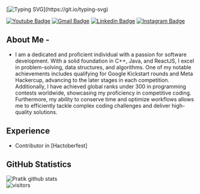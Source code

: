 <!--
**PRATIK BHAGAT/PRATIK BHAGAT** is a ✨ _special_ ✨ repository because its `README.md` (this file) appears on your GitHub profile.

Here are some ideas to get you started:

- 🔭 I’m currently working on ...
- 🌱 I’m currently learning ...
- 👯 I’m looking to collaborate on ...
- 🤔 I’m looking for help with ...
- 💬 Ask me about ...
- 📫 How to reach me: ...
- 😄 Pronouns: ...
- ⚡ Fun fact: ...
-->

[![Typing SVG](https://readme-typing-svg.herokuapp.com?color=47ADB3&vCenter=true&width=540&height=46&lines=Welcome+to+Pratik+Bhagat%27s+GitHub+Profile...)](https://git.io/typing-svg)

[![Youtube Badge](https://img.shields.io/badge/-Code%20With%20Pratik-ff0000?style=square&logo=YouTube&logoColor=white&link=https://www.youtube.com/channel/UCBRewejO-I8a4jkygbGnIkQ)](https://www.youtube.com/channel/UCBRewejO-I8a4jkygbGnIkQ)
[![Gmail Badge](https://img.shields.io/badge/-pratikbhagat2707@gmail.com-c14438?style=square&logo=Gmail&logoColor=white&link=mailto:pratikbhagat2707@gmail.com)](mailto:pratikbhagat2707@gmail.com)
[![Linkedin Badge](https://img.shields.io/badge/-Pratik%20Bhagat-blue?style=square&logo=Linkedin&logoColor=white&link=https://www.linkedin.com/in/pratik-bhagat-b57897214/)](https://www.linkedin.com/in/pratik-bhagat-b57897214/)
[![Instagram Badge](https://img.shields.io/badge/-pratikbhagat490-fd3958?style=square&logo=Instagram&logoColor=white&link=https://www.instagram.com/pratikbhagat490/)](https://www.instagram.com/pratikbhagat490/)
## About Me -
- I am a dedicated and proficient individual with a passion for software development. With a solid foundation in C++, Java, and ReactJS, I excel in problem-solving, data structures, and algorithms.
One of my notable achievements includes qualifying for Google Kickstart rounds and Meta Hackercup, advancing to the later stages in each competition. Additionally, I have achieved global ranks under 300 in programming contests worldwide, showcasing my proficiency in competitive coding.
Furthermore, my ability to conserve time and optimize workflows allows me to efficiently tackle complex coding challenges and deliver high-quality solutions.

## Experience
- Contributor in [Hactoberfest]


## GitHub Statistics
![Pratik github stats](https://github-readme-stats.vercel.app/api?username=pratik-2707&show_icons=true&hide_border=true)
<br>
![visitors](https://visitor-badge.laobi.icu/badge?page_id=pratik-2707.pratik-2707)
